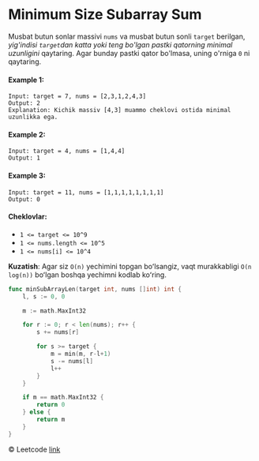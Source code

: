 # Minimum Size Subarray Sum

Musbat butun sonlar massivi `nums` va musbat butun sonli `target` berilgan, *yig'indisi `target`dan katta yoki teng bo'lgan pastki qatorning minimal uzunligini* qaytaring. Agar bunday pastki qator bo'lmasa, uning o'rniga `0` ni qaytaring.

#### Example 1:
```
Input: target = 7, nums = [2,3,1,2,4,3]
Output: 2
Explanation: Kichik massiv [4,3] muammo cheklovi ostida minimal uzunlikka ega.
```

#### Example 2:
```
Input: target = 4, nums = [1,4,4]
Output: 1
```

#### Example 3:
```
Input: target = 11, nums = [1,1,1,1,1,1,1,1]
Output: 0
```

#### Cheklovlar:

* `1 <= target <= 10^9`
* `1 <= nums.length <= 10^5`
* `1 <= nums[i] <= 10^4`

**Kuzatish**: Agar siz `O(n)` yechimini topgan boʻlsangiz, vaqt murakkabligi `O(n log(n))` boʻlgan boshqa yechimni kodlab koʻring.

```go
func minSubArrayLen(target int, nums []int) int {
	l, s := 0, 0

	m := math.MaxInt32

	for r := 0; r < len(nums); r++ {
		s += nums[r]

		for s >= target {
			m = min(m, r-l+1)
			s -= nums[l]
			l++
		}
	}

	if m == math.MaxInt32 {
		return 0
	} else {
		return m
	}
}
```

© Leetcode [link](https://leetcode.com/explore/learn/card/array-and-string/205/array-two-pointer-technique/1299/)